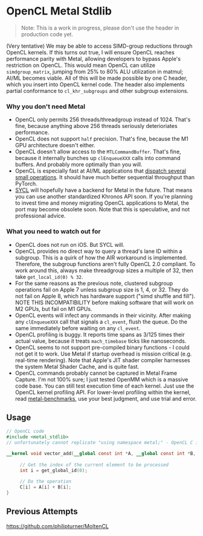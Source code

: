 # OpenCL Metal Stdlib

> Note: This is a work in progress, please don't use the header in production code yet.

(Very tentative) We may be able to access SIMD-group reductions through OpenCL kernels. If this turns out true, I will ensure OpenCL reaches performance parity with Metal, allowing developers to bypass Apple's restriction on OpenCL. This would mean OpenCL can utilize `simdgroup_matrix`, jumping from 25% to 80% ALU utilization in matmul; AI/ML becomes viable. All of this will be made possible by one C header, which you insert into OpenCL kernel code. The header also implements partial conformance to `cl_khr_subgroups` and other subgroup extensions.
<!--
- TODO: Integrate this into VkFFT, tinygrad, DLPrimitives.
-->

### Why you don't need Metal

- OpenCL only permits 256 threads/threadgroup instead of 1024. That's fine, because anything above 256 threads seriously deterioriates performance.
- OpenCL does not support `half` precision. That's fine, because the M1 GPU architecture doesn't either.
- OpenCL doesn't allow access to the `MTLCommandBuffer`. That's fine, because it internally bunches up `clEnqueueXXX` calls into command buffers. And probably more optimally than you will.
- OpenCL is especially fast at AI/ML applications that [dispatch several small operations](https://github.com/philipturner/metal-experiment-1). It should have much better sequential throughput than PyTorch.
- [SYCL](https://registry.khronos.org/SYCL/specs/sycl-2020/html/sycl-2020.html#introduction) will hopefully have a backend for Metal in the future. That means you can use another standardized Khronos API soon. If you're planning to invest time and money migrating OpenCL applications to Metal, the port may become obsolete soon. Note that this is speculative, and not professional advice.

### What you need to watch out for

- OpenCL does not run on iOS. But SYCL will.
- OpenCL provides no direct way to query a thread's lane ID within a subgroup. This is a quirk of how the AIR workaround is implemented. Therefore, the subgroup functions aren't fully OpenCL 2.0 compliant. To work around this, always make threadgroup sizes a multiple of 32, then take `get_local_id(0) % 32`.
- For the same reasons as the previous note, clustered subgroup operations fail on Apple 7 unless subgroup size is 1, 4, or 32. They do not fail on Apple 8, which has hardware support ("simd shuffle and fill"). NOTE THIS INCOMPATIBILITY before making software that will work on M2 GPUs, but fail on M1 GPUs.
- OpenCL events will infect any commands in their vicinity. After making any `clEnqueueXXX` call that signals a `cl_event`, flush the queue. Do the same immediately before waiting on any `cl_event`.
- OpenCL profiling is buggy. It reports time spans as 3/125 times their actual value, because it treats `mach_timebase` ticks like nanoseconds.
- OpenCL seems to not support pre-compiled binary functions - I could not get it to work. Use Metal if startup overhead is mission critical (e.g. real-time rendering). Note that Apple's JIT shader compiler harnesses the system Metal Shader Cache, and is quite fast.
- OpenCL commands probably cannot be captured in Metal Frame Capture. I'm not 100% sure; I just tested OpenMM which is a massive code base. You can still test execution time of each kernel. Just use the OpenCL kernel profiling API. For lower-level profiling within the kernel, read [metal-benchmarks](https://github.com/philipturner/metal-benchmarks), use your best judgment, and use trial and error.

## Usage

```opencl
// OpenCL code
#include <metal_stdlib>
// unfortunately cannot replicate "using namespace metal;" - OpenCL C is not C++

__kernel void vector_add(__global const int *A, __global const int *B, __global int *C) {
  
     // Get the index of the current element to be processed
     int i = get_global_id(0);
  
     // Do the operation
     C[i] = A[i] + B[i];
}
```

## Previous Attempts

https://github.com/philipturner/MoltenCL
